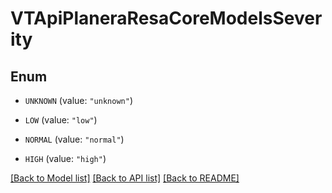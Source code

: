 # VTApiPlaneraResaCoreModelsSeverity

## Enum


* `UNKNOWN` (value: `"unknown"`)

* `LOW` (value: `"low"`)

* `NORMAL` (value: `"normal"`)

* `HIGH` (value: `"high"`)


[[Back to Model list]](../README.md#documentation-for-models) [[Back to API list]](../README.md#documentation-for-api-endpoints) [[Back to README]](../README.md)


